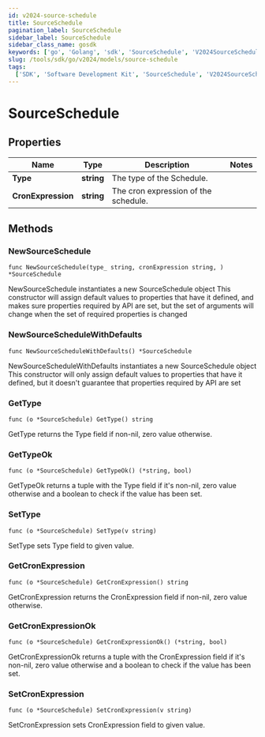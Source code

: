 ```yaml
---
id: v2024-source-schedule
title: SourceSchedule
pagination_label: SourceSchedule
sidebar_label: SourceSchedule
sidebar_class_name: gosdk
keywords: ['go', 'Golang', 'sdk', 'SourceSchedule', 'V2024SourceSchedule']
slug: /tools/sdk/go/v2024/models/source-schedule
tags:
  ['SDK', 'Software Development Kit', 'SourceSchedule', 'V2024SourceSchedule']
---
```


# SourceSchedule

## Properties

| Name | Type | Description | Notes |
| --- | --- | --- | --- |
| **Type** | **string** | The type of the Schedule. |
| **CronExpression** | **string** | The cron expression of the schedule. |

## Methods

### NewSourceSchedule

`func NewSourceSchedule(type_ string, cronExpression string, ) *SourceSchedule`

NewSourceSchedule instantiates a new SourceSchedule object This constructor will assign default values to properties that have it defined, and makes sure properties required by API are set, but the set of arguments will change when the set of required properties is changed

### NewSourceScheduleWithDefaults

`func NewSourceScheduleWithDefaults() *SourceSchedule`

NewSourceScheduleWithDefaults instantiates a new SourceSchedule object This constructor will only assign default values to properties that have it defined, but it doesn't guarantee that properties required by API are set

### GetType

`func (o *SourceSchedule) GetType() string`

GetType returns the Type field if non-nil, zero value otherwise.

### GetTypeOk

`func (o *SourceSchedule) GetTypeOk() (*string, bool)`

GetTypeOk returns a tuple with the Type field if it's non-nil, zero value otherwise and a boolean to check if the value has been set.

### SetType

`func (o *SourceSchedule) SetType(v string)`

SetType sets Type field to given value.

### GetCronExpression

`func (o *SourceSchedule) GetCronExpression() string`

GetCronExpression returns the CronExpression field if non-nil, zero value otherwise.

### GetCronExpressionOk

`func (o *SourceSchedule) GetCronExpressionOk() (*string, bool)`

GetCronExpressionOk returns a tuple with the CronExpression field if it's non-nil, zero value otherwise and a boolean to check if the value has been set.

### SetCronExpression

`func (o *SourceSchedule) SetCronExpression(v string)`

SetCronExpression sets CronExpression field to given value.
